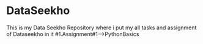 # DataSeekho
This is my Data Seekho Repository where i put my all tasks and assignment of Dataseekho in it
#1.Assignment#1-->PythonBasics

